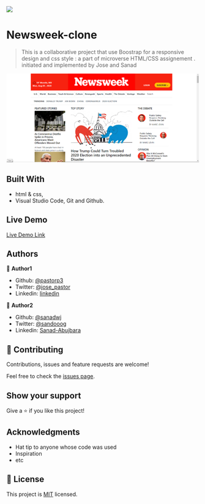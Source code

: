 
![](https://img.shields.io/badge/Microverse-blueviolet)

# Newsweek-clone

> This is a collaborative project that use Boostrap for a responsive design and css style : a part of microverse HTML/CSS assignement . initiated and implemented by  Jose and Sanad

![screenshot](./graphics/screenshot.png)


## Built With

- html & css,
- Visual Studio Code, Git and Github.

## Live Demo
[Live Demo Link](https://pastorp3.github.io/)

## Authors

👤 **Author1**

- Github: [@pastorp3](https://github.com/pastorp3)
- Twitter: [@jose_pastor](https://twitter.com/jose_pastorp3 )
- Linkedin: [linkedin](https://www.linkedin.com/in/jos%C3%A9-pedraza-acevedo-ab700a1a9/)

👤 **Author2**

- Github: [@sanadwj](https://github.com/sanadwj)
- Twitter: [@sandooog](https://twitter.com/sandooog)
- Linkedin: [Sanad-Abujbara](https://linkedin.com/in/sanad-abujbara)


## 🤝 Contributing

Contributions, issues and feature requests are welcome!

Feel free to check the [issues page](https://github.com/sanadwj/Newsweek-clone/issues).

## Show your support

Give a ⭐️ if you like this project!

## Acknowledgments

- Hat tip to anyone whose code was used
- Inspiration
- etc

## 📝 License

This project is [MIT](lic.url) licensed.

